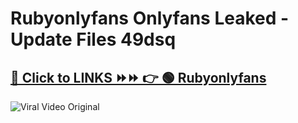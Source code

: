 
 # Rubyonlyfans Onlyfans Leaked - Update Files 49dsq

## <h2><a href="https://clipsfans.com/Rubyonlyfans&ref=git">🔗 Click to LINKS ⏩⏩ 👉 🟢 Rubyonlyfans </a></h2>

<a href="https://clipsfans.com/Rubyonlyfans&ref=git" rel="nofollow" data-target="animated-image.originalLink"><img src="https://i.ibb.co.com/xMMVF88/686577567.gif" alt="Viral Video Original" style="max-width: 100%; display: inline-block;" data-target="animated-image.originalImage"></a>

